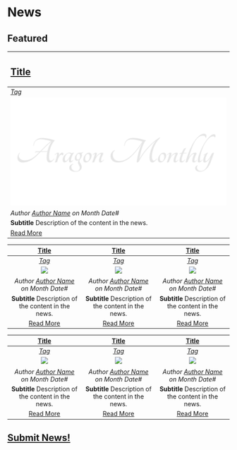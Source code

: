 # News

## **Featured**

[<h2>Title</h2>](URI_to_news) |
:-----------|
[_Tag_](tag.md) |
![](../../images/monthly_no_image.png) |
_Author [Author Name](URI_to_author_profile) on Month Date#_ |
**Subtitle** Description of the content in the news. |
[Read More](URI_to_news) |

[**Title**](URI_to_news) | [**Title**](URI_to_news) | [**Title**](URI_to_news) |
:-----------:|:-----------:|:-----------:|
[_Tag_](tag.md) | [_Tag_](tag.md) | [_Tag_](tag.md) |
[<img src="../../images/image_name.png">](URI_to_news) | [<img src="../../images/image_name.png">](URI_to_news) | [<img src="../../images/image_name.png">](URI_to_news) |
_Author [Author Name](URI_to_author_profile) on Month Date#_ | _Author [Author Name](URI_to_author_profile) on Month Date#_  | _Author [Author Name](URI_to_author_profile) on Month Date#_ |
**Subtitle** Description of the content in the news. | **Subtitle** Description of the content in the news. | **Subtitle** Description of the content in the news. |
[Read More](URI_to_news) | [Read More](URI_to_news) | [Read More](URI_to_news) |

[**Title**](URI_to_news) | [**Title**](URI_to_news) | [**Title**](URI_to_news) |
:-----------:|:-----------:|:-----------:|
[_Tag_](tag.md) | [_Tag_](tag.md) | [_Tag_](tag.md) |
[<img src="../../images/image_name.png">](URI_to_news) | [<img src="../../images/image_name.png">](URI_to_news) | [<img src="../../images/image_name.png">](URI_to_news) |
_Author [Author Name](URI_to_author_profile) on Month Date#_ | _Author [Author Name](URI_to_author_profile) on Month Date#_  | _Author [Author Name](URI_to_author_profile) on Month Date#_ |
**Subtitle** Description of the content in the news. | **Subtitle** Description of the content in the news. | **Subtitle** Description of the content in the news. |
[Read More](URI_to_news) | [Read More](URI_to_news) | [Read More](URI_to_news) |

## [Submit News!](../guides/guide_for_submitting_news.md)

